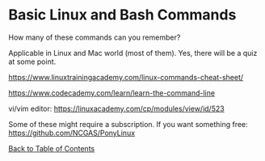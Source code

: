 # Basic Linux and Bash Commands

How many of these commands can you remember?

Applicable in Linux and Mac world (most of them). Yes, there will be a quiz at some point.

https://www.linuxtrainingacademy.com/linux-commands-cheat-sheet/

https://www.codecademy.com/learn/learn-the-command-line

vi/vim editor: https://linuxacademy.com/cp/modules/view/id/523

Some of these might require a subscription. If you want something free: https://github.com/NCGAS/PonyLinux

[Back to Table of Contents](https://github.com/Pomona-ITS/DailyChallenges/blob/main/README.md)
